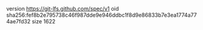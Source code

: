 version https://git-lfs.github.com/spec/v1
oid sha256:fef8b2e795738c46f987dde9e946ddbc1f8d9e86833b7e3ea1774a774ae7fd32
size 1622

